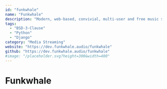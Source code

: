 ```yaml
---
id: "funkwhale"
name: "Funkwhale"
description: "Modern, web-based, convivial, multi-user and free music server."
tags:
  - "BSD-3-Clause"
  - "Python"
  - "Django"
category: "Media Streaming"
website: "https://dev.funkwhale.audio/funkwhale"
github: "https://dev.funkwhale.audio/funkwhale"
#image: "/placeholder.svg?height=300&width=400"
---
```


# Funkwhale
